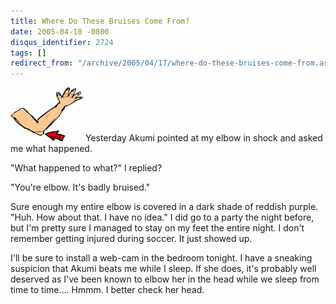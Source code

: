 ```yaml
---
title: Where Do These Bruises Come From?
date: 2005-04-18 -0800
disqus_identifier: 2724
tags: []
redirect_from: "/archive/2005/04/17/where-do-these-bruises-come-from.aspx/"
---
```


![Elbow](/images/elbow.jpg) Yesterday Akumi pointed at my elbow in shock
and asked me what happened.

"What happened to what?" I replied?

"You're elbow. It's badly bruised."

Sure enough my entire elbow is covered in a dark shade of reddish
purple. "Huh. How about that. I have no idea." I did go to a party the
night before, but I'm pretty sure I managed to stay on my feet the
entire night. I don't remember getting injured during soccer. It just
showed up.

I'll be sure to install a web-cam in the bedroom tonight. I have a
sneaking suspicion that Akumi beats me while I sleep. If she does, it's
probably well deserved as I've been known to elbow her in the head while
we sleep from time to time.... Hmmm. I better check her head.

